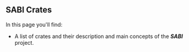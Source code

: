 ## SABI Crates


In this page you'll find:

- A list of crates and their description and main concepts of the _**SABI**_ project.